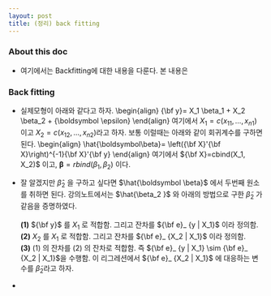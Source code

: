 ```yaml
---
layout: post
title: (정리) back fitting 
---
```


### About this doc 

- 여기에서는 Backfitting에 대한 내용을 다룬다. 본 내용은 

### Back fitting 

- 실제모형이 아래와 같다고 하자. 
\begin{align}
{\bf y}= X_1 \beta_1 + X_2 \beta_2 + {\boldsymbol \epsilon} 
\end{align}
여기에서 $X_1=c(x_{11},\dots,x_{n1})$ 이고 $X_2=c(x_{12},\dots,x_{n2})$라고 하자. 보통 이럴때는 아래와 같이 회귀계수를 구하면 된다. 
\begin{align}
\hat{\boldsymbol\beta}= \left({\bf X}'{\bf X}\right)^{-1}{\bf X}'{\bf y}
\end{align}
여기에서 ${\bf X}=cbind(X_1, X_2)$ 이고, ${\boldsymbol \beta}=rbind(\beta_1,\beta_2)$ 이다. 

- 잘 알겠지만 $\hat{\beta}_ 2$ 을 구하고 싶다면 $\hat{\boldsymbol \beta}$ 에서 두번째 원소를 취하면 된다. 강의노트에서는 $\hat{\beta_2 }$ 와 아래의 방법으로 구한 $\tilde{\beta}_ 2$ 가 같음을 증명하였다. <br/><br/>
**(1)** ${\bf y}$ 를 $X_1$ 로 적합함. 그리고 잔차를 ${\bf e}_ {y | X_1}$ 이라 정의함. <br/>
**(2)** $X_2$ 를 $X_1$ 로 적합함. 그리고 잔차를 ${\bf e}_ {X_2 | X_1}$ 이라 정의함. <br/>
**(3)** (1) 의 잔차를 (2) 의 잔차로 적합함. 즉 ${\bf e}_ {y | X_1} \sim {\bf e}_ {X_2 | X_1}$을 수행함. 이 리그레션에서 ${\bf e}_ {X_2 | X_1}$ 에 대응하는 변수를 $\tilde \beta_2$라고 하자. 

- 
